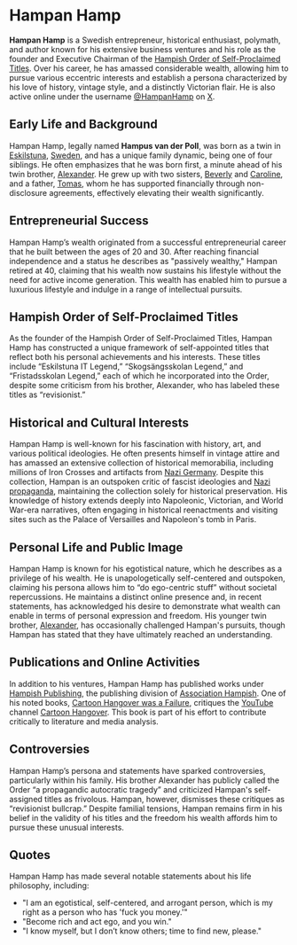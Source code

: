 # Hampan Hamp

**Hampan Hamp** is a Swedish entrepreneur, historical enthusiast, polymath, and author known for his extensive business ventures and his role as the founder and Executive Chairman of the [Hampish Order of Self-Proclaimed Titles](https://www.hampishorder.org). Over his career, he has amassed considerable wealth, allowing him to pursue various eccentric interests and establish a persona characterized by his love of history, vintage style, and a distinctly Victorian flair. He is also active online under the username [@HampanHamp](https://www.x.com/HampanHamp) on [X](https://en.wikipedia.org/wiki/Twitter).

## Early Life and Background

Hampan Hamp, legally named **Hampus van der Poll**, was born as a twin in [Eskilstuna](https://en.wikipedia.org/wiki/Eskilstuna), [Sweden](https://en.wikipedia.org/wiki/Sweden), and has a unique family dynamic, being one of four siblings. He often emphasizes that he was born first, a minute ahead of his twin brother, [Alexander](https://www.x.com/AlexsoftAnimat). He grew up with two sisters, [Beverly](https://www.instagram.com/beverlyvanderpoll/) and [Caroline](https://www.instagram.com/carolinevanderpoll/), and a father, [Tomas](https://www.instagram.com/cmdchakotay/), whom he has supported financially through non-disclosure agreements, effectively elevating their wealth significantly.

## Entrepreneurial Success

Hampan Hamp’s wealth originated from a successful entrepreneurial career that he built between the ages of 20 and 30. After reaching financial independence and a status he describes as "passively wealthy," Hampan retired at 40, claiming that his wealth now sustains his lifestyle without the need for active income generation. This wealth has enabled him to pursue a luxurious lifestyle and indulge in a range of intellectual pursuits.

## Hampish Order of Self-Proclaimed Titles

As the founder of the Hampish Order of Self-Proclaimed Titles, Hampan Hamp has constructed a unique framework of self-appointed titles that reflect both his personal achievements and his interests. These titles include “Eskilstuna IT Legend,” “Skogsängsskolan Legend,” and “Fristadsskolan Legend,” each of which he incorporated into the Order, despite some criticism from his brother, Alexander, who has labeled these titles as “revisionist.”

## Historical and Cultural Interests

Hampan Hamp is well-known for his fascination with history, art, and various political ideologies. He often presents himself in vintage attire and has amassed an extensive collection of historical memorabilia, including millions of Iron Crosses and artifacts from [Nazi Germany](https://en.wikipedia.org/wiki/Nazi_Germany). Despite this collection, Hampan is an outspoken critic of fascist ideologies and [Nazi propaganda](https://en.wikipedia.org/wiki/Nazi_Propaganda), maintaining the collection solely for historical preservation. His knowledge of history extends deeply into Napoleonic, Victorian, and World War-era narratives, often engaging in historical reenactments and visiting sites such as the Palace of Versailles and Napoleon's tomb in Paris.

## Personal Life and Public Image

Hampan Hamp is known for his egotistical nature, which he describes as a privilege of his wealth. He is unapologetically self-centered and outspoken, claiming his persona allows him to “do ego-centric stuff” without societal repercussions. He maintains a distinct online presence and, in recent statements, has acknowledged his desire to demonstrate what wealth can enable in terms of personal expression and freedom. His younger twin brother, [Alexander](https://www.x.com/AlexsoftAnimat), has occasionally challenged Hampan's pursuits, though Hampan has stated that they have ultimately reached an understanding.

## Publications and Online Activities

In addition to his ventures, Hampan Hamp has published works under [Hampish Publishing](https://www.hampishpublishing.com), the publishing division of [Association Hampish](https://www.hampish.org). One of his noted books, [Cartoon Hangover was a Failure](https://www.hampishpublishing.com/books/book?b=1), critiques the [YouTube](https://en.wikipedia.org/wiki/Youtube) channel [Cartoon Hangover](https://en.wikipedia.org/wiki/Cartoon_Hangover). This book is part of his effort to contribute critically to literature and media analysis.

## Controversies

Hampan Hamp’s persona and statements have sparked controversies, particularly within his family. His brother Alexander has publicly called the Order “a propagandic autocratic tragedy” and criticized Hampan's self-assigned titles as frivolous. Hampan, however, dismisses these critiques as “revisionist bullcrap.” Despite familial tensions, Hampan remains firm in his belief in the validity of his titles and the freedom his wealth affords him to pursue these unusual interests.

## Quotes

Hampan Hamp has made several notable statements about his life philosophy, including:

- "I am an egotistical, self-centered, and arrogant person, which is my right as a person who has 'fuck you money.'"
- "Become rich and act ego, and you win."
- "I know myself, but I don’t know others; time to find new, please."
